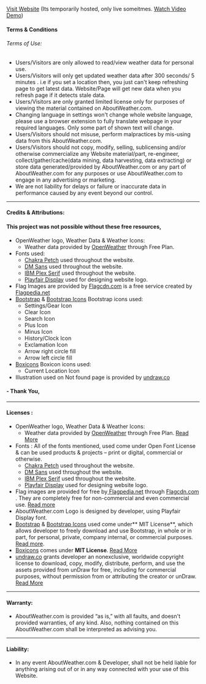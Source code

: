 [Visit Website](https://aboutweather.onrender.com) (Its temporarily hosted, only live someitmes. [Watch Video Demo](https://drive.google.com/file/d/1vae4OfEr1C0TSbaR78GbpiSL_Wp2QFJk/view?usp=sharing))

#### Terms & Conditions
###### Terms of Use:
- Users/Visitors are only allowed to read/view weather data for personal use.
- Users/Visitors will only get updated weather data after 300 seconds/ 5 minutes . i.e if you set a location then, you just can't keep refreshing page to get latest data. Website/Page will get new data when you refresh page if it detects stale data.
- Users/Visitors are only granted limited license only for purposes of viewing the material contained on AboutWeather.com.
- Changing language in settings won't change whole website language, please use a browser extension to fully translate webpage in your required languages. Only some part of shown text will change.
- Users/Visitors should not misuse, perform malpractices by mis-using data from this AboutWeather.com.
- Users/Visitors should not copy, modify, selling, sublicensing and/or otherwise commercialize any Website material/part, re-engineer, collect/gather/cache(data mining, data harvesting, data extracting) or store data generated/provided by AboutWeather.com or any part of AboutWeather.com for any purposes or use AboutWeather.com to engage in any advertising or marketing.
- We are not liability for delays or failure or inaccurate data in performance caused by any event beyond our control.
------------

#### Credits & Attributions:
#### **This project was not possible without these free resources,**
- OpenWeather logo, Weather Data & Weather Icons:
	- Weather data provided by [OpenWeather](https://openweathermap.org/ "OpenWeather") through Free Plan.
- Fonts used:
	- [Chakra Petch](https://fonts.google.com/specimen/Chakra+Petch?query=Chakra+Petch "Chakra Petch") used throughout the website.
	- [DM Sans](https://fonts.google.com/specimen/DM+Sans?query=dm+sans "DM Sans") used throughout the website.
	- [IBM Plex Serif](https://fonts.google.com/specimen/IBM+Plex+Serif?query=IBM+Plex+Serif "IBM Plex Serif") used throughout the website.
	- [Playfair Display](https://fonts.google.com/specimen/Playfair+Display?query=Playfair+Display "Playfair Display") used for designing website logo.
- Flag Images are provided by [Flagcdn.com](https://flagcdn.com/ "Flagcdn.com") is a free service created by [Flagpedia.net](https://flagpedia.net/ "Flagpedia.net")
- [Bootstrap](https://getbootstrap.com/ "Bootstrap") & [Bootstrap Icons](https://icons.getbootstrap.com/ "Bootstrap Icons")
	Bootstrap icons used:
	- Settings/Gear Icon
	- Clear Icon
	- Search Icon
	- Plus Icon
	- Minus Icon
	- History/Clock Icon
	- Exclamation Icon
	- Arrow right circle fill
	- Arrow left circle fill
- [Boxicons](https://boxicons.com/ "Boxicons")
	 Boxicon icons used:
	 - Current Location Icon
- Illustration used on Not found page is provided by [undraw.co](https://undraw.co/ "undraw.co")

#### - Thank You,
------------
#### Licenses :
- OpenWeather logo, Weather Data & Weather Icons:
	- Weather data provided by [OpenWeather](https://openweathermap.org/ "OpenWeather") through Free Plan. [Read More](https://openweathermap.org/faq "Read More")
- Fonts : All of the fonts mentioned, used come under Open Font License & can be used products & projects – print or digital, commercial or otherwise.
	- [Chakra Petch](https://fonts.google.com/specimen/Chakra+Petch/about?query=Chakra+Petch "Chakra Petch") used throughout the website.
	- [ DM Sans](https://fonts.google.com/specimen/DM+Sans/about?query=dm+sans " DM Sans") used throughout the website.
	- [IBM Plex Serif](https://fonts.google.com/specimen/IBM+Plex+Serif/about?query=IBM+Plex+Serif "IBM Plex Serif") used throughout the website.
	- [Playfair Display](https://fonts.google.com/specimen/Playfair+Display/about?query=Playfair+Display "Playfair Display") used for designing website logo.	
- Flag images are provided for free by[ Flagpedia.net](https://flagpedia.net/ " Flagpedia.net") through [Flagcdn.com](https://flagcdn.com/ "Flagcdn.com") . They are completely free for non-commercial and even commercial use. [Read more](https://flagpedia.net/about "Read more")
- AboutWeather.com Logo is designed by developer, using Playfair Display font.
- [Bootstrap](https://getbootstrap.com/ "Bootstrap") & [Bootstrap Icons](https://icons.getbootstrap.com/ "Bootstrap Icons") used come under** MIT License**, which allows developer to freely download and use Bootstrap, in whole or in part, for personal, private, company internal, or commercial purposes. [Read more](https://getbootstrap.com/docs/5.3/about/license/ "Read more").
- [Boxicons](https://boxicons.com/ "Boxicons") comes under **MIT License**. [Read More](https://boxicons.com/usage#license "Read More")
- [undraw.co](https://undraw.co/ "undraw.co") grants developer an nonexclusive, worldwide copyright license to download, copy, modify, distribute, perform, and use the assets provided from unDraw for free, including for commercial purposes, without permission from or attributing the creator or unDraw. [Read More](https://undraw.co/license "Read More")
------------

#### Warranty:
- AboutWeather.com is provided “as is,” with all faults, and doesn't provided warranties, of any kind. Also, nothing contained on this AboutWeather.com shall be interpreted as advising you.

------------

#### Liability:
- In any event AboutWeather.com & Developer, shall not be held liable for anything arising out of or in any way connected with your use of this Website.
